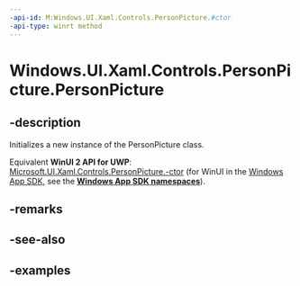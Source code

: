 ```yaml
---
-api-id: M:Windows.UI.Xaml.Controls.PersonPicture.#ctor
-api-type: winrt method
---
```


<!-- Method syntax.
public PersonPicture.PersonPicture()
-->

# Windows.UI.Xaml.Controls.PersonPicture.PersonPicture

## -description

Initializes a new instance of the PersonPicture class.

Equivalent **WinUI 2 API for UWP**: [Microsoft.UI.Xaml.Controls.PersonPicture.-ctor](/windows/winui/api/microsoft.ui.xaml.controls.personpicture.-ctor) (for WinUI in the [Windows App SDK](/windows/apps/windows-app-sdk/), see the **[Windows App SDK namespaces](/windows/windows-app-sdk/api/winrt/)**).

## -remarks

## -see-also

## -examples

